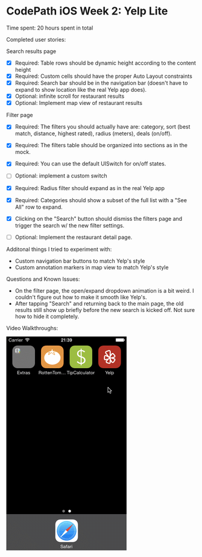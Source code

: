 # CodePath iOS Week 2: Yelp Lite

Time spent: 20 hours spent in total

Completed user stories:

Search results page
* [x] Required: Table rows should be dynamic height according to the content height
* [x] Required: Custom cells should have the proper Auto Layout constraints
* [x] Required: Search bar should be in the navigation bar (doesn't have to expand to show location like the real Yelp app does).
* [x] Optional: infinite scroll for restaurant results
* [x] Optional: Implement map view of restaurant results

Filter page
* [x] Required: The filters you should actually have are: category, sort (best match, distance, highest rated), radius (meters), deals (on/off).
* [x] Required: The filters table should be organized into sections as in the mock.
* [x] Required: You can use the default UISwitch for on/off states. 
* [ ] Optional: implement a custom switch
* [x] Required: Radius filter should expand as in the real Yelp app
* [x] Required: Categories should show a subset of the full list with a "See All" row to expand. 
* [x] Clicking on the "Search" button should dismiss the filters page and trigger the search w/ the new filter settings.

* [ ] Optional: Implement the restaurant detail page.

Additonal things I tried to experiment with:
* Custom navigation bar buttons to match Yelp's style
* Custom annotation markers in map view to match Yelp's style

Questions and Known Issues:
* On the filter page, the open/expand dropdown animation is a bit weird. I couldn't figure out how to make it smooth like Yelp's.
* After tapping "Search" and returning back to the main page, the old results still show up briefly before the new search is kicked off. Not sure how to hide it completely.

Video Walkthroughs:

![Core experience](Screenshots/yelp.gif)